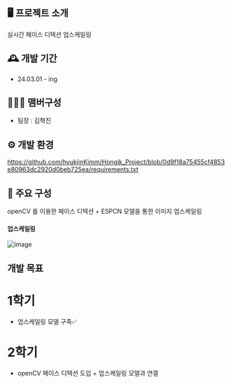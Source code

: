 ## 🖥️ 프로젝트 소개

실시간 페이스 디텍션 업스케일링

## 🕰️ 개발 기간

- 24.03.01 - ing

## 🧑‍🤝‍🧑 맴버구성

- 팀장 : 김혁진

## ⚙️ 개발 환경
https://github.com/hyukjinKimm/Hongik_Project/blob/0d9f18a75455cf4853e80963dc2920d0beb725ea/requirements.txt

## 📌 주요 구성

openCV 를 이용한 페이스 디텍션 + ESPCN 모델을 통한 이미지 업스케일링 

#### 업스케일링 
![image](https://github.com/hyukjinKimm/Hongik_Project/assets/107605573/9a460de3-b4c3-4c9a-b1e9-4b331d6c5c70)


## 개발 목표
# 1학기
- 업스케일링 모델 구죽✅
# 2학기
- openCV 페이스 디텍션 도입 + 업스케일링 모델과 연결


